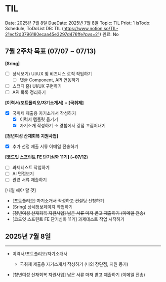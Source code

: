# TIL

Date: 2025년 7월 8일
DueDate: 2025년 7월 8일
Topic: TIL
Priot: 1
isTodo: Schedule, ToDoList
DB: TIL (https://www.notion.so/TIL-21ecf2d3796180ecaa45e3297d476ffe?pvs=21)
왼료: No

## 7월 2주차 목표 (07/07 ~ 07/13)

**[Sring]**

- [ ]  상세보기) UI/UX 및 비즈니스 로직 작업하기
    - [ ]  댓글 Component, API 연동하기
- [ ]  스터디 홈) UI/UX 구현하기
- [ ]  API 목록 정리하기

**[이력서/포트폴리오/자기소개서] + [국취제]**

- [x]  국취제 제출용 자기소개서 작성하기
    - [x]  이력서 템플릿 옮기기
    - [x]  자기소개 작성하기 → 경험에서 강점 끄집어내기

**[청년여성 산재회복 지원사업]** 

- [x]  추가 선정 제출 서류 이메일 전송하기

**[코드잇 스프린트 FE 단기심화 11기] (~07/12)**

- [ ]  과제테스트 작업하기
- [ ]  AI 면접보기
- [ ]  관련 서류 제출하기

[내일 해야 할 것] 

- ~~[포트폴리오] 자기소개서 작성하고 컨설팅 신청하기~~
- [Sring] 상세정보페이지 작업하기
- ~~[청년여성 산재회복 지원사업] 남은 서류 마저 받고 제출하기 (이메일 전송)~~
- [코드잇 스프린트 FE 단기심화 11기] 과제테스트 작업 시작하기

## 2025년 7월 8일

---

- 이력서/포트폴리오/자기소개서
    - 국취제 제출용 자기소개서 작성하기 (나의 장단점, 지원 동기)

- [청년여성 산재회복 지원사업] 남은 서류 마저 받고 제출하기 (이메일 전송)